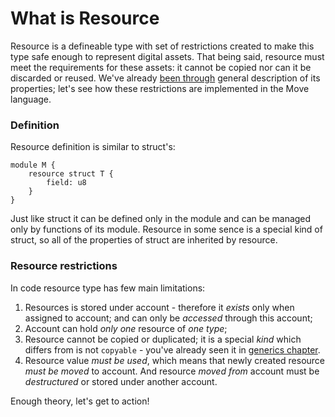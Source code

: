 # What is Resource

Resource is a defineable type with set of restrictions created to make this type safe enough to represent digital assets. That being said, resource must meet the requirements for these assets: it cannot be copied nor can it be discarded or reused. We've already [been through](/resources) general description of its properties; let's see how these restrictions are implemented in the Move language.

### Definition

Resource definition is similar to struct's:

```Move
module M {
    resource struct T {
        field: u8
    }
}
```

Just like struct it can be defined only in the module and can be managed only by functions of its module. Resource in some sence is a special kind of struct, so all of the properties of struct are inherited by resource.

### Resource restrictions

In code resource type has few main limitations:

1. Resources is stored under account - therefore it *exists* only when assigned to account; and can only be *accessed* through this account;
2. Account can hold *only one* resource of *one type*;
3. Resource cannot be copied or duplicated; it is a special *kind* which differs from is not `copyable` - you've already seen it in [generics chapter](/advanced-topics/understanding-generics.md#resource).
4. Resource value *must be used*, which means that newly created resource *must be moved* to account. And resource *moved from* account must be *destructured* or stored under another account.

Enough theory, let's get to action!
